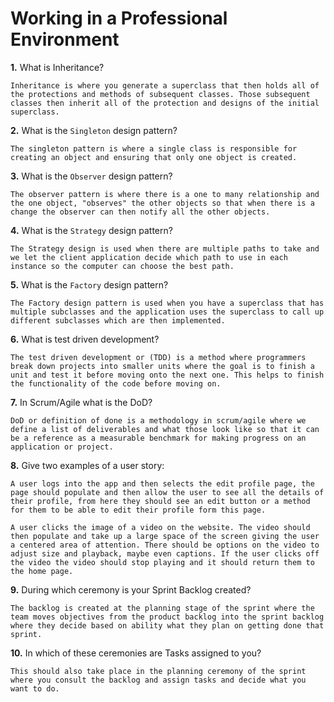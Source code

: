 # Working in a Professional Environment

**1.** What is Inheritance?
<!-- enter you answer in the space below -->
```
Inheritance is where you generate a superclass that then holds all of the protections and methods of subsequent classes. Those subsequent classes then inherit all of the protection and designs of the initial superclass.
```
**2.** What is the `Singleton` design pattern?
<!-- enter you answer in the space below -->
```
The singleton pattern is where a single class is responsible for creating an object and ensuring that only one object is created.
```
**3.** What is the `Observer` design pattern?
<!-- enter you answer in the space below -->
```
The observer pattern is where there is a one to many relationship and the one object, "observes" the other objects so that when there is a change the observer can then notify all the other objects.
```
**4.** What is the `Strategy` design pattern?
<!-- enter you answer in the space below -->
```
The Strategy design is used when there are multiple paths to take and we let the client application decide which path to use in each instance so the computer can choose the best path.
```
**5.** What is the `Factory` design pattern?
<!-- enter you answer in the space below -->
```
The Factory design pattern is used when you have a superclass that has multiple subclasses and the application uses the superclass to call up different subclasses which are then implemented.
```
**6.** What is test driven development?
<!-- enter you answer in the space below -->
```
The test driven development or (TDD) is a method where programmers break down projects into smaller units where the goal is to finish a unit and test it before moving onto the next one. This helps to finish the functionality of the code before moving on.
```
**7.** In Scrum/Agile what is the DoD?
<!-- enter you answer in the space below -->
```
DoD or definition of done is a methodology in scrum/agile where we define a list of deliverables and what those look like so that it can be a reference as a measurable benchmark for making progress on an application or project.
```
**8.** Give two examples of a user story:
<!-- enter you answer in the space below -->
```
A user logs into the app and then selects the edit profile page, the page should populate and then allow the user to see all the details of their profile, from here they should see an edit button or a method for them to be able to edit their profile form this page.

A user clicks the image of a video on the website. The video should then populate and take up a large space of the screen giving the user a centered area of attention. There should be options on the video to adjust size and playback, maybe even captions. If the user clicks off the video the video should stop playing and it should return them to the home page.
```
**9.** During which ceremony is your Sprint Backlog created?
<!-- enter you answer in the space below -->
```
The backlog is created at the planning stage of the sprint where the team moves objectives from the product backlog into the sprint backlog where they decide based on ability what they plan on getting done that sprint.
```
**10.** In which of these ceremonies are Tasks assigned to you?
<!-- enter you answer in the space below -->
```
This should also take place in the planning ceremony of the sprint where you consult the backlog and assign tasks and decide what you want to do.
```